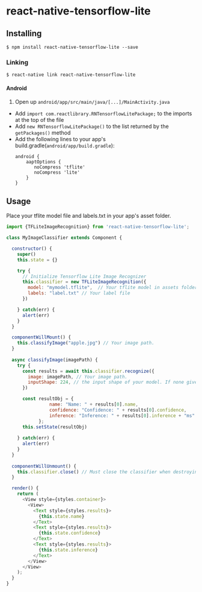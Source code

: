 
# react-native-tensorflow-lite

## Installing

`$ npm install react-native-tensorflow-lite --save`

### Linking

`$ react-native link react-native-tensorflow-lite`

#### Android

1. Open up `android/app/src/main/java/[...]/MainActivity.java`
  - Add `import com.reactlibrary.RNTensorflowLitePackage;` to the imports at the top of the file
  - Add `new RNTensorflowLitePackage()` to the list returned by the `getPackages()` method
  - Add the following lines to your app's build.gradle(`android/app/build.gradle`):
  	```
  	android {
		aaptOptions {
		   noCompress 'tflite'
		   noCompress 'lite'
		}
	}
  	```

## Usage
Place your tflite model file and labels.txt in your app's asset folder. 

```javascript
import {TFLiteImageRecognition} from 'react-native-tensorflow-lite';

class MyImageClassifier extends Component {

  constructor() {
    super()
    this.state = {}

    try {
	  // Initialize Tensorflow Lite Image Recognizer
      this.classifier = new TFLiteImageRecognition({
        model: "mymodel.tflite",  // Your tflite model in assets folder.
        labels: "label.txt" // Your label file
      })

    } catch(err) {
      alert(err)
    }
  }

  componentWillMount() {
	this.classifyImage("apple.jpg") // Your image path.
  }
  
  async classifyImage(imagePath) {
	try {
      const results = await this.classifier.recognize({
        image: imagePath, // Your image path.
        inputShape: 224, // the input shape of your model. If none given, it will be default to 224.
      })

      const resultObj = {
				name: "Name: " + results[0].name,  
				confidence: "Confidence: " + results[0].confidence, 
				inference: "Inference: " + results[0].inference + "ms"
			};
      this.setState(resultObj)
		
    } catch(err) {
      alert(err)
    }   
  }
  
  componentWillUnmount() {
    this.classifier.close() // Must close the classifier when destroying or unmounting component to release object.
  }

  render() {
    return (
      <View style={styles.container}>
        <View>
          <Text style={styles.results}>
            {this.state.name}
          </Text>
          <Text style={styles.results}>
            {this.state.confidence}
          </Text>
          <Text style={styles.results}>
            {this.state.inference}
          </Text>
        </View>
      </View>
    );
  }
}
```
  